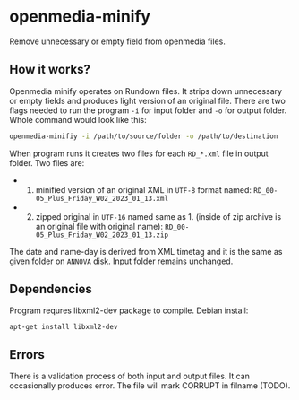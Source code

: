 # openmedia-minify

Remove unnecessary or empty field from openmedia files.

## How it works?

Openmedia minify operates on Rundown files. It strips down unnecessary or empty fields and produces light version of an original file.
There are two flags needed to run the program `-i` for input folder and `-o` for output folder. Whole command would look like this:

```bash
openmedia-minifiy -i /path/to/source/folder -o /path/to/destination
```

When program runs it creates two files for each `RD_*.xml` file in output folder. Two files are:
- 1. minified version of an original XML in `UTF-8` format named: `RD_00-05_Plus_Friday_W02_2023_01_13.xml`
- 2. zipped original in `UTF-16` named same as 1. (inside of zip archive is an original file with original name): `RD_00-05_Plus_Friday_W02_2023_01_13.zip`

The date and name-day is derived from XML timetag and it is the same as given folder on `ANNOVA` disk. Input folder remains unchanged.

## Dependencies

Program requres libxml2-dev package to compile. Debian install:

```
apt-get install libxml2-dev
```

## Errors

There is a validation process of both input and output files. It can occasionally produces error. The file will mark CORRUPT in filname (TODO).

